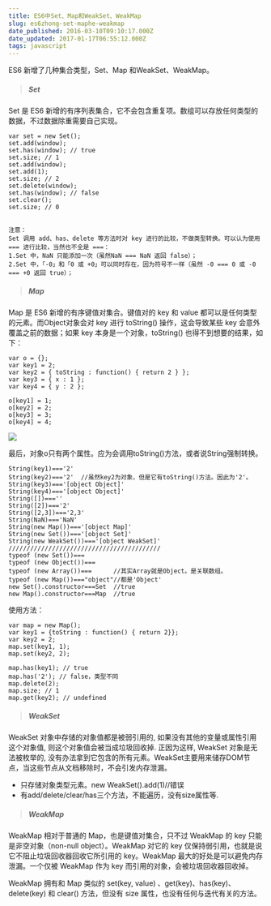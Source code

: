 ```yaml
---
title: ES6中Set、Map和WeakSet、WeakMap
slug: es6zhong-set-maphe-weakmap
date_published: 2016-03-10T09:10:17.000Z
date_updated: 2017-01-17T06:55:12.000Z
tags: javascript
---
```


ES6 新增了几种集合类型，Set、Map 和WeakSet、WeakMap。

> ##### Set

Set 是 ES6 新增的有序列表集合，它不会包含重复项。数组可以存放任何类型的数据，不过数据除重需要自己实现。

    var set = new Set();
    set.add(window);
    set.has(window); // true
    set.size; // 1
    set.add(window);
    set.add(1);
    set.size; // 2
    set.delete(window);
    set.has(window); // false
    set.clear();
    set.size; // 0
    

    注意：
    Set 调用 add、has、delete 等方法时对 key 进行的比较，不做类型转换。可以认为使用 === 进行比较，当然也不全是 ===：  
    1.Set 中，NaN 只能添加一次（虽然NaN === NaN 返回 false）；  
    2.Set 中，「-0」和「0 或 +0」可以同时存在，因为符号不一样（虽然 -0 === 0 或 -0 === +0 返回 true）；  
    

> ##### Map

Map 是 ES6 新增的有序键值对集合。键值对的 key 和 value 都可以是任何类型的元素。而Object对象会对 key 进行 toString() 操作，这会导致某些 key 会意外覆盖之前的数据；如果 key 本身是一个对象，toString() 也得不到想要的结果，如下：

    var o = {};
    var key1 = 2;
    var key2 = { toString : function() { return 2 } };
    var key3 = { x : 1 };
    var key4 = { y : 2 };
    
    o[key1] = 1;
    o[key2] = 2;
    o[key3] = 3;
    o[key4] = 4;
    

![](/images/2016/03/P6M-W6W150-1-7N9990EGEI.png)

最后，对象o只有两个属性。应为会调用toString()方法，或者说String强制转换。

    String(key1)==='2'  
    String(key2)==='2'  //虽然key2为对象，但是它有toString()方法。因此为'2'。  
    String(key3)==='[object Object]'  
    String(key4)==='[object Object]'  
    String([])===''  
    String([2])==='2'  
    String([2,3])==='2,3'  
    String(NaN)==='NaN'  
    String(new Map())==='[object Map]'  
    String(new Set())==='[object Set]'  
    String(new WeakSet())==='[object WeakSet]'  
    //////////////////////////////////////////
    typeof (new Set())===  
    typeof (new Object())===  
    typeof (new Array())===      //其实Array就是Object。是关联数组。  
    typeof (new Map())==="object"//都是'Object'  
    new Set().constructor===Set  //true  
    new Map().constructor===Map  //true  
    

使用方法：

    var map = new Map();  
    var key1 = {toString : function() { return 2}};  
    var key2 = 2;  
    map.set(key1, 1);  
    map.set(key2, 2);
    
    map.has(key1); // true  
    map.has('2'); // false，类型不同  
    map.delete(2);  
    map.size; // 1  
    map.get(key2); // undefined 
    

> ##### WeakSet

WeakSet 对象中存储的对象值都是被弱引用的, 如果没有其他的变量或属性引用这个对象值, 则这个对象值会被当成垃圾回收掉. 正因为这样, WeakSet 对象是无法被枚举的, 没有办法拿到它包含的所有元素。WeakSet主要用来储存DOM节点，当这些节点从文档移除时，不会引发内存泄漏。

- 只存储对象类型元素。new WeakSet().add(1)//错误
- 有add/delete/clear/has三个方法，不能遍历，没有size属性等.

> ##### WeakMap

WeakMap 相对于普通的 Map，也是键值对集合，只不过 WeakMap 的 key 只能是非空对象（non-null object）。WeakMap 对它的 key 仅保持弱引用，也就是说它不阻止垃圾回收器回收它所引用的 key。WeakMap 最大的好处是可以避免内存泄漏。一个仅被 WeakMap 作为 key 而引用的对象，会被垃圾回收器回收掉。

WeakMap 拥有和 Map 类似的 set(key, value) 、get(key)、has(key)、delete(key) 和 clear() 方法，但没有 size 属性，也没有任何与迭代有关的方法。
